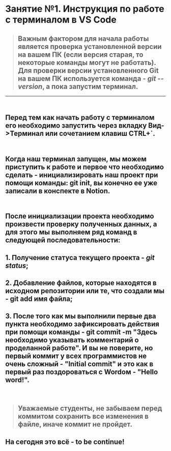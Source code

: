 # Занятие №1. Инструкция по работе с терминалом в VS Code

>##  Важным фактором для начала работы является проверка установленной версии на вашем ПК (если версия старая, то некоторые команды могут не работать). Для проверки версии установленного Git на вашем ПК используется команда -  **_git --version_**, а пока запустим терминал.
___
## <br>Перед тем как начать работу с терминалом его необходимо запустить через вкладку **Вид->Терминал** или сочетанием клавиш **CTRL+`**.

## <br>Когда наш терминал запущен, мы можем приступить к работе и первое что необходимо сделать - инициализировать наш проект при помощи команды: **git init**, вы конечно ее уже записали в конспекте в **Notion**.

## <br>После инициализации проекта необходимо произвести проверку полученных данных, а для этого мы выполняем ряд команд в следующей последовательности:
## 1. Получение статуса текущего проекта - **_git status_**;
## 2. Добавление файлов, которые находятся в исходном репозитории или те, что создали мы - **git add имя файла**;
## 3. После того как мы выполнили первые два пункта необходимо зафиксировать действия при помощи команды - **git commit -m "Здесь необходимо указывать комментарий о проделанной работе"**. И вы не поверите, но первый коммит у всех программистов не очень сложный - "Initial commit" и это как в первый раз поздороваться с Wordом - "Hello word!".
<br>

> ## Уважаемые студенты, не забываем перед коммитом сохранить все изменения в файле, иначе коммит не пройдет.<br> 

## На сегодня это всё - **to be continue!**
